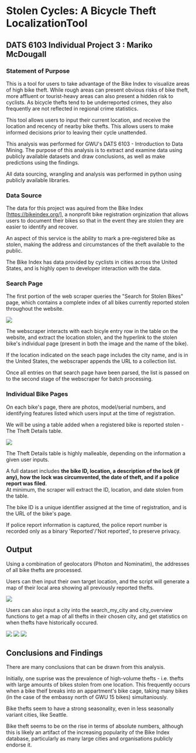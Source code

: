 # Stolen Cycles: A Bicycle Theft LocalizationTool 

## DATS 6103 Individual Project 3 : Mariko McDougall


### Statement of Purpose

This is a tool for users to take advantage of the Bike Index to visualize areas of high bike theft. While rough areas can present obvious risks of bike theft, more affluent or tourist-heavy areas can also present a hidden risk to cyclists.  As bicycle thefts tend to be underreported crimes, they also frequently are not reflected in regional crime statistics.

This tool allows users to input their current location, and receive the location and recency of nearby bike thefts. This allows users to make informed decisions prior to leaving their cycle unattended.

This analysis was performed for GWU's DATS 6103 - Introduction to Data Mining. 
The purpose of this analysis is to extract and examine data using publicly available datasets and draw conclusions, as well as make predictions using the findings.

All data sourcing, wrangling and analysis was performed in python using publicly available libraries.


### Data Source

The data for this project was aquired from the Bike Index [https://bikeindex.org/], a nonprofit bike registration orginization that allows users to document their bikes so that in the event they are stolen they are easier to identify and recover.  

An aspect of this service is the ability to mark a pre-registered bike as stolen, making the address and circumstances of the theft available to the public. 

The Bike Index has data provided by cyclists in cities across the United States, and is highly open to developer interaction with the data.

### Search Page

The first portion of the web scraper queries the "Search for Stolen Bikes" page, which contains a complete index of all bikes currently reported stolen throughout the website.

<img src="/Search_page_location.png">

The webscraper interacts with each bicyle entry row in the table on the website, and extract the location stolen, and the hyperlink to the stolen bike's individual page (present in both the image and the name of the bike).   

If the location indicated on the seach page includes the city name, and is in the United States, the webscraper appends the URL to a collection list.

Once all entries on that search page have been parsed, the list is passed on to the second stage of the webscraper for batch processing.


### Individual Bike Pages

On each bike's page, there are photos, model/serial numbers, and identifying features listed which users input at the time of registration. 

We will be using a table added when a registered bike is reported stolen - The Theft Details table.

<img src="/Theft_details_page.png">


The Theft Details table is highly malleable, depending on the information a given user inputs.

A full dataset includes **the bike ID, location, a description of the lock (if any), how the lock was circumvented, the date of theft, and if a police report was filed**.   
At minimum, the scraper will extract the ID, location, and date stolen from the table. 

The bike ID is a unique identifier assigned at the time of registration, and is the URL of the bike's page.  

If police report information is captured, the police report number is recorded only as a binary 'Reported'/'Not reported', to preserve privacy.  




## Output

Using a combination of geolocators (Photon and Nominatim), the addresses of all bike thefts are processed. 

Users can then input their own target location, and the script will generate a map of their local area showing all previously reported thefts.

<img src="/GWU_example_search.png">

Users can also input a city into the search_my_city and city_overview functions to get a map of all thefts in their chosen city, and get statistics on when thefts have historically occured.

<img src="/Seattle_example_search.png">

<img src="/Seattle_example_seasonal.png">
<img src="/Seattle_example_radial.png">



## Conclusions and Findings

There are many conclusions that can be drawn from this analysis. 

Initially, one suprise was the prevalence of high-volume thefts - i.e. thefts with large amounts of bikes stolen from one location. This frequently occurs when a bike theif breaks into an appartment's bike cage, taking many bikes (in the case of the embassy north of GWU 15 bikes) simultaniously.

Bike thefts seem to have a strong seasonality, even in less seasonally variant cities, like Seattle.

Bike theft seems to be on the rise in terms of absolute numbers, although this is likely an artifact of the increasing popularity of the Bike Index database, particularly as many large cities and organisations publicly endorse it.
